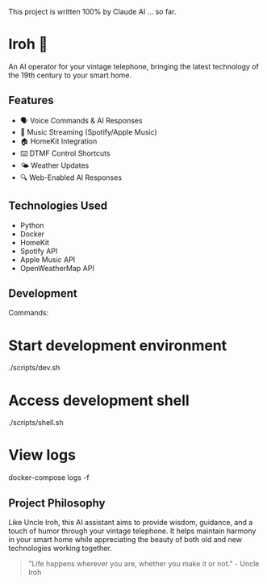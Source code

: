 This project is written 100% by Claude AI ... so far.

# Iroh 🍵

An AI operator for your vintage telephone, bringing the latest technology of the 19th century to your smart home.

## Features

- 🗣️ Voice Commands & AI Responses
- 🎵 Music Streaming (Spotify/Apple Music)
- 🏠 HomeKit Integration
- ⌨️ DTMF Control Shortcuts
- 🌤️ Weather Updates
- 🔍 Web-Enabled AI Responses

## Technologies Used

- Python
- Docker
- HomeKit
- Spotify API
- Apple Music API
- OpenWeatherMap API

## Development

Commands:
# Start development environment
./scripts/dev.sh

# Access development shell
./scripts/shell.sh

# View logs
docker-compose logs -f

## Project Philosophy

Like Uncle Iroh, this AI assistant aims to provide wisdom, guidance, and a touch of humor through your vintage telephone. It helps maintain harmony in your smart home while appreciating the beauty of both old and new technologies working together.

> "Life happens wherever you are, whether you make it or not." - Uncle Iroh



